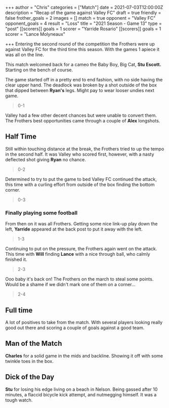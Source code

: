 +++
author = "Chris"
categories = ["Match"]
date = 2021-07-03T12:00:00Z
description = "Recap of the game against Valley FC"
draft = true
friendly = false
frother_goals = 2
images = []
match = true
opponent = "Valley FC"
opponent_goals = 4
result = "Loss"
title = "2021 Season - Game 13"
type = "post"
[[scorers]]
goals = 1
scorer = "Yarride Rosario"
[[scorers]]
goals = 1
scorer = "Lance Molyneaux"

+++
Entering the second round of the competition the Frothers were up against Valley FC for the third time this season. With the games 1 apiece it was all on the line.

This match welcomed back for a cameo the Baby Boy, Big Cat, **Stu Escott.** Starting on the bench of course.

The game started off in a pretty end to end fashion, with no side having the clear upper hand. The deadlock was broken by a shot outside of the box that dipped between **Ryan's** legs. Might pay to wear looser undies next game.

> 0-1

Valley had a few other decent chances but were unable to convert them. The Frothers best opportunities came through a couple of **Alex** longshots.

## Half Time

Still within touching distance at the break, the Frothers tried to up the tempo in the second half. It was Valley who scored first, however, with a nasty deflected shot giving **Ryan** no chance.

> 0-2

Determined to try to put the game to bed Valley FC continued the attack, this time with a curling effort from outside of the box finding the bottom corner.

> 0-3

### Finally playing some football

From then on it was all Frothers. Getting some nice link-up play down the left, **Yarride** appeared at the back post to put it away with the left.

> 1-3

Continuing to put on the pressure, the Frothers again went on the attack. This time with **Will** finding **Lance** with a nice through ball, who calmly finished it.

> 2-3

Ooo baby it's back on! The Frothers on the march to steal some points. Would be a shame if we didn't mark one of them on a corner...

> 2-4

## Full time

A lot of positives to take from the match. With several players looking really good out there and scoring a couple of goals against a good team.

## Man of the Match

**Charles** for a solid game in the mids and backline. Showing it off with some twinkle toes in the box.

## Dick of the Day

**Stu** for losing his edge living on a beach in Nelson. Being gassed after 10 minutes, a flaccid bicycle kick attempt, and nutmegging himself. It was a tough watch.